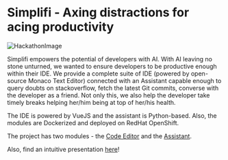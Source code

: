 # Simplifi - Axing distractions for acing productivity

![HackathonImage](https://cdn.skillenza.com/files/763b02d4-c2da-48b1-acd9-9e07eed158a9/byb_campaign.png)

Simplifi empowers the potential of developers with AI. With AI leaving no stone unturned, we wanted to ensure developers to be productive enough within their IDE. We provide a complete suite of IDE (powered by open-source Monaco Text Editor) connected with an Assistant capable enough to query doubts on stackoverflow, fetch the latest Git commits, converse with the developer as a friend. Not only this, we also help the developer take timely breaks helping her/him being at top of her/his health.

The IDE is powered by VueJS and the assistant is Python-based. Also, the modules are Dockerized and deployed on RedHat OpenShift.

The project has two modules - the [Code Editor](https://github.com/rounakdatta/simplifi-code) and the [Assistant](https://github.com/rounakdatta/simplifi-dev-assistant).

Also, find an intuitive presentation [here](https://docs.google.com/presentation/d/1OEF5k8kxdds6vloRXjbEo19RZNNXsgQQ0h7U4VgybjY/edit#slide=id.gc6fa3c898_0_0)!
